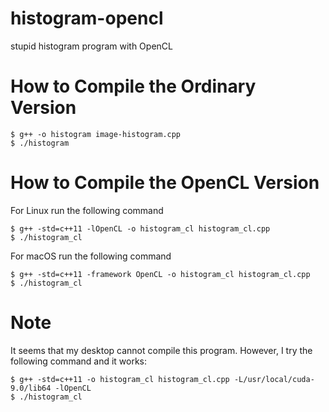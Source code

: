 # histogram-opencl
stupid histogram program with OpenCL

# How to Compile the Ordinary Version
```
$ g++ -o histogram image-histogram.cpp
$ ./histogram
```

# How to Compile the OpenCL Version
For Linux run the following command
```
$ g++ -std=c++11 -lOpenCL -o histogram_cl histogram_cl.cpp
$ ./histogram_cl
```

For macOS run the following command
```
$ g++ -std=c++11 -framework OpenCL -o histogram_cl histogram_cl.cpp
$ ./histogram_cl
```

# Note 
It seems that my desktop cannot compile this program. However,
I try the following command and it works:
```
$ g++ -std=c++11 -o histogram_cl histogram_cl.cpp -L/usr/local/cuda-9.0/lib64 -lOpenCL
$ ./histogram_cl
```
